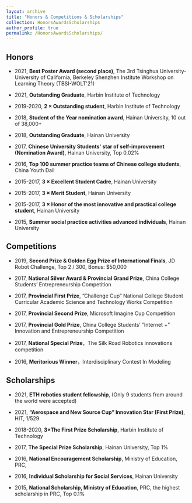 ```yaml
---
layout: archive
title: "Honors & Competitions & Scholarships"
collection: HonorsAwardsScholarships
author_profile: true
permalink: /HonorsAwardsScholarships/ 
---
```



<h2>Honors</h2>

* 2021, <b> Best Poster Award (second place)</b>, The 3rd Tsinghua University-University of California, Berkeley Shenzhen Institute Workshop on Learning Theory (TBSI-WOLT'21)

* 2021, <b> Outstanding Graduate</b>, Harbin Institute of Technology

* 2019-2020, <b> 2 × Outstanding student</b>, Harbin Institute of Technology

* 2018, <b> Student of the Year nomination award</b>, Hainan University, 10 out of 38,000+

* 2018, <b> Outstanding Graduate</b>, Hainan University

* 2017, <b>Chinese University Students' star of self-improvement (Nomination Award)</b>, Hainan University, Top 0.02% 

* 2016, <b>Top 100 summer practice teams of Chinese college students</b>, China Youth Dail

* 2015-2017, <b>3 × Excellent Student Cadre</b>, Hainan University

* 2015-2017, <b>3 × Merit Student</b>, Hainan University

* 2015-2017, <b>3 × Honor of the most innovative and practical college student</b>, Hainan University

* 2015, <b>Summer social practice activities advanced individuals</b>, Hainan University

<h2>Competitions</h2>

* 2019, <b>Second Prize & Golden Egg Prize of International Finals</b>, JD Robot Challenge, Top 2 / 300, Bonus: $50,000

* 2017, <b>National Silver Award & Provincial Grand Prize</b>, China College Students’ Entrepreneurship Competition

* 2017, <b>Provincial First Prize</b>, ”Challenge Cup” National College Student Curricular Academic Science and Technology Works Competition

* 2017, <b>Provincial Second Prize</b>, Microsoft Imagine Cup Competition

* 2017, <b>Provincial Gold Prize</b>, China College Students’ ”Internet +” Innovation and Entrepreneurship Competition

* 2017, <b>National Special Prize</b>，The Silk Road Robotics innovations competition

* 2016, <b>Meritorious Winner</b>，Interdisciplinary Contest In Modeling

<h2>Scholarships</h2>

<!--* 2022, <b>UCL EPSRC DTP Research Studentship</b>, University College London (Only 18 international students were accepted) -->

<!--* 2022, <b>Horizon Creating Our Lives in Data CDT Studentship Award</b>, University of Nottingham -->

* 2021, <b>ETH robotics student fellowship</b>, (Only 9 students from around the world were accepted)

* 2021, <b>“Aerospace and New Source Cup” Innovation Star (First Prize)</b>, HIT, 1/529

* 2018-2020, <b>3×The First Prize Scholarship</b>, Harbin Institute of Technology

* 2017, <b>The Special Prize Scholarship</b>, Hainan University, Top 1% 

* 2016, <b>National Encouragement Scholarship</b>, Ministry of Education, PRC, 

* 2016, <b>Individual Scholarship for Social Services</b>, Hainan University

* 2015, <b>National Scholarship, Ministry of Education</b>, PRC, the highest scholarship in PRC, Top 0.1%
